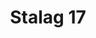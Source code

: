 ---
title: "Stalag 17"
year: 1953
rating: 3.5
stars: "★★★½"
rewatched: false
permalink: "stalag-17"
watched_on: 2020-08-24
---
